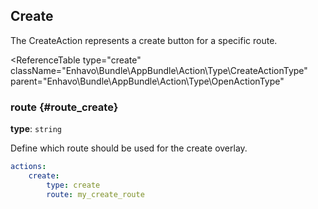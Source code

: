 ## Create

The CreateAction represents a create button for a specific route.

<ReferenceTable
type="create"
className="Enhavo\Bundle\AppBundle\Action\Type\CreateActionType"
parent="Enhavo\Bundle\AppBundle\Action\Type\OpenActionType"
>
<template v-slot:options>
    <ReferenceOption name="route" type="create" :required="true" />
</template>
<template v-slot:inherit>
    <ReferenceOption name="route_parameters" />,
    <ReferenceOption name="label" />,
    <ReferenceOption name="translation_domain" />,
    <ReferenceOption name="hidden" />,
    <ReferenceOption name="permission" />,
    <ReferenceOption name="view_key" />
</template>
</ReferenceTable>


### route {#route_create}

**type**: `string`

Define which route should be used for the create overlay.

``` yaml
actions:
    create:
        type: create
        route: my_create_route
```

